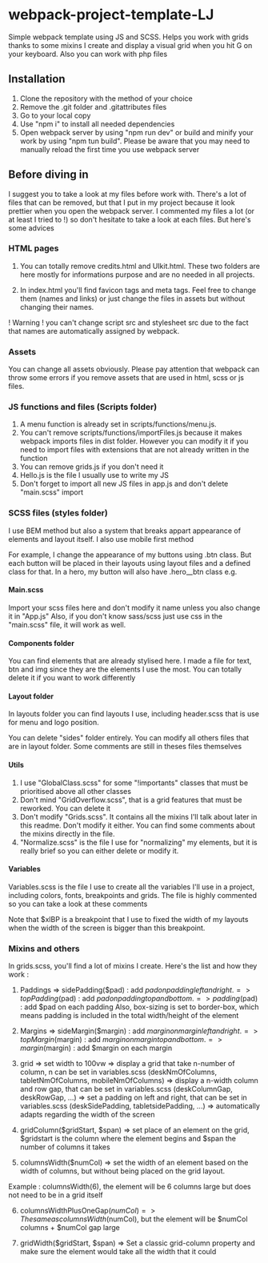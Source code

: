 # webpack-project-template-LJ
Simple webpack template using JS and SCSS. 
Helps you work with grids thanks to some mixins I create and display a visual grid when you hit G on your keyboard.
Also you can work with php files

## Installation
1. Clone the repository with the method of your choice
2. Remove the .git folder and .gitattributes files
3. Go to your local copy
4. Use "npm i" to install all needed dependencies
5. Open webpack server by using "npm run dev" or build and minify your work by using "npm tun build". Please be aware that you may need to manually reload the first time you use webpack server

## Before diving in
I suggest you to take a look at my files before work with. There's a lot of files that can be removed, but that I put in my project because it look prettier when you open the webpack server.
I commented my files a lot (or at least I tried to !) so don't hesitate to take a look at each files. But here's some advices

### HTML pages
1. You can totally remove credits.html and UIkit.html. These two folders are here mostly for informations purpose and are no needed in all projects.

2. In index.html <head> you'll find favicon tags and meta tags. Feel free to change them (names and links) or just change the files in assets but without changing their names.


! Warning ! you can't change script src and stylesheet src due to the fact that names are automatically assigned by webpack.

### Assets
You can change all assets obviously. Please pay attention that webpack can throw some errors if you remove assets that are used in html, scss or js files.

### JS functions and files (Scripts folder)

1. A menu function is already set in scripts/functions/menu.js.
2. You can't remove scripts/functions/importFiles.js because it makes webpack imports files in dist folder. However you can modify it if you need to import files with extensions that are not already written in the function
3. You can remove grids.js if you don't need it
4. Hello.js is the file I usually use to write my JS
5. Don't forget to import all new JS files in app.js and don't delete "main.scss" import


### SCSS files (styles folder)
I use BEM method but also a system that breaks appart appearance of elements and layout itself. I also use mobile first method

For example, I change the appearance of my buttons using .btn class. But each button will be placed in their layouts using layout files and a defined class for that. In a hero, my button will also have .hero__btn class e.g.

#### Main.scss
Import your scss files here and don't modify it name unless you also change it in "App.js"
Also, if you don't know sass/scss just use css in the "main.scss" file, it will work as well.

#### Components folder
You can find elements that are already stylised here. I made a file for text, btn and img since they are the elements I use the most. You can totally delete it if you want to work differently

#### Layout folder
In layouts folder you can find layouts I use, including header.scss that is use for menu and logo position.

You can delete "sides" folder entirely.
You can modify all others files that are in layout folder. Some comments are still in theses files themselves

#### Utils
1. I use "GlobalClass.scss" for some "!importants" classes that must be prioritised above all other classes
2. Don't mind "GridOverflow.scss", that is a grid features that must be reworked. You can delete it
3. Don't modify "Grids.scss". It contains all the mixins I'll talk about later in this readme. Don't modify it either. You can find some comments about the mixins directly in the file.
4. "Normalize.scss" is the file I use for "normalizing" my elements, but it is really brief so you can either delete or modify it.

#### Variables
Variables.scss is the file I use to create all the variables I'll use in a project, including colors, fonts, breakpoints and grids. The file is highly commented so you can take a look at these comments

Note that $xlBP is a breakpoint that I use to fixed the width of my layouts when the width of the screen is bigger than this breakpoint.

### Mixins and others
In grids.scss, you'll find a lot of mixins I create.
Here's the list and how they work :

1. Paddings
=> sidePadding($pad) : add $pad on padding left and right.
=> topPadding($pad) : add $pad on padding top and bottom.
=> padding($pad) : add $pad on each padding
Also, box-sizing is set to border-box, which means padding is included in the total width/height of the element

2. Margins
=> sideMargin($margin) : add $margin on margin left and right.
=> topMargin($margin) : add $margin on margin top and bottom.
=> margin($margin) : add $margin on each margin

3. grid
=> set width to 100vw
=> display a grid that take n-number of column, n can be set in variables.scss (deskNmOfColumns, tabletNmOfColumns, mobileNmOfColumns)
=> display a n-width column and row gap, that can be set in variables.scss (deskColumnGap, deskRowGap, ...)
=> set a padding on left and right, that can be set in variables.scss (deskSidePadding, tabletsidePadding, ...)
=> automatically adapts regarding the width of the screen

4. gridColumn($gridStart, $span)
=> set place of an element on the grid, $gridstart is the column where the element begins and $span the number of columns it takes

5. columnsWidth($numCol)
=> set the width of an element based on the width of columns, but without being placed on the grid layout.

Example : columnsWidth(6), the element will be 6 columns large but does not need to be in a grid itself

6. columnsWidthPlusOneGap($numCol)
=> The same as columnsWidth($numCol), but the element will be $numCol columns + $numCol gap large

7. gridWidth($gridStart, $span)
=> Set a classic grid-column property and make sure the element would take all the width that it could

